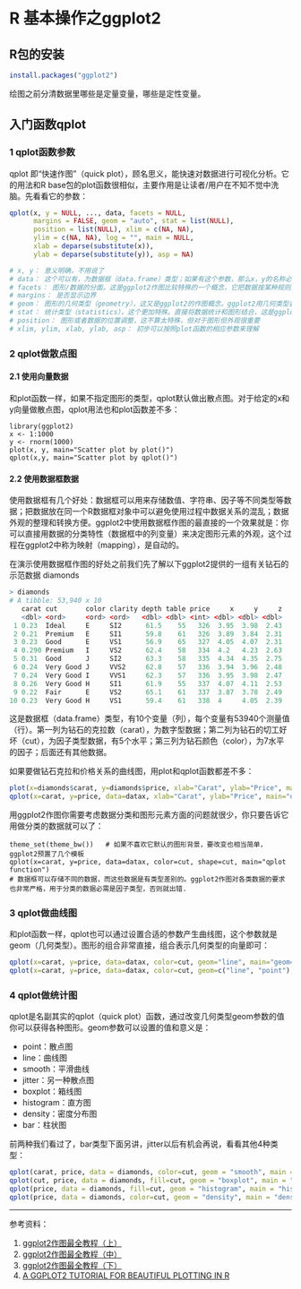 # R 基本操作之ggplot2

## R包的安装
```R
install.packages("ggplot2")
```

绘图之前分清数据里哪些是定量变量，哪些是定性变量。

## 入门函数qplot
### 1 qplot函数参数
qplot 即“快速作图”（quick plot），顾名思义，能快速对数据进行可视化分析。它的用法和R base包的plot函数很相似，主要作用是让读者/用户在不知不觉中洗脑。先看看它的参数：

```R
qplot(x, y = NULL, ..., data, facets = NULL,
      margins = FALSE, geom = "auto", stat = list(NULL),
      position = list(NULL), xlim = c(NA, NA),
      ylim = c(NA, NA), log = "", main = NULL,
      xlab = deparse(substitute(x)),
      ylab = deparse(substitute(y)), asp = NA)

# x, y： 意义明确，不用说了
# data： 这个可以有，为数据框（data.frame）类型；如果有这个参数，那么x，y的名称必需对应数据框中某列变量的名称
# facets： 图形/数据的分面。这是ggplot2作图比较特殊的一个概念，它把数据按某种规则进行分类，每一类数据做一个图形，所以最终效果就是一页多图
# margins： 是否显示边界
# geom： 图形的几何类型（geometry），这又是ggplot2的作图概念。ggplot2用几何类型表示图形类别，比如point表示散点图、line表示曲线图、bar表示柱形图等。
# stat： 统计类型（statistics），这个更加特殊。直接将数据统计和图形结合，这是ggplot2强大和受欢迎的原因之一。
# position： 图形或者数据的位置调整，这不算太特殊，但对于图形但外观很重要
# xlim, ylim, xlab, ylab, asp： 初步可以按照plot函数的相应参数来理解

```

### 2 qplot做散点图

#### 2.1 使用向量数据
和plot函数一样，如果不指定图形的类型，qplot默认做出散点图。对于给定的x和y向量做散点图，qplot用法也和plot函数差不多：
```
library(ggplot2)
x <- 1:1000
y <- rnorm(1000)
plot(x, y, main="Scatter plot by plot()")
qplot(x,y, main="Scatter plot by qplot()")

```
#### 2.2 使用数据框数据
使用数据框有几个好处：数据框可以用来存储数值、字符串、因子等不同类型等数据；把数据放在同一个R数据框对象中可以避免使用过程中数据关系的混乱；数据外观的整理和转换方便。ggplot2中使用数据框作图的最直接的一个效果就是：你可以直接用数据的分类特性（数据框中的列变量）来决定图形元素的外观，这个过程在ggplot2中称为映射（mapping），是自动的。

在演示使用数据框作图的好处之前我们先了解以下ggplot2提供的一组有关钻石的示范数据 diamonds
```R
> diamonds
# A tibble: 53,940 x 10
   carat cut       color clarity depth table price     x     y     z
   <dbl> <ord>     <ord> <ord>   <dbl> <dbl> <int> <dbl> <dbl> <dbl>
 1 0.23  Ideal     E     SI2      61.5    55   326  3.95  3.98  2.43
 2 0.21  Premium   E     SI1      59.8    61   326  3.89  3.84  2.31
 3 0.23  Good      E     VS1      56.9    65   327  4.05  4.07  2.31
 4 0.290 Premium   I     VS2      62.4    58   334  4.2   4.23  2.63
 5 0.31  Good      J     SI2      63.3    58   335  4.34  4.35  2.75
 6 0.24  Very Good J     VVS2     62.8    57   336  3.94  3.96  2.48
 7 0.24  Very Good I     VVS1     62.3    57   336  3.95  3.98  2.47
 8 0.26  Very Good H     SI1      61.9    55   337  4.07  4.11  2.53
 9 0.22  Fair      E     VS2      65.1    61   337  3.87  3.78  2.49
10 0.23  Very Good H     VS1      59.4    61   338  4     4.05  2.39
```
这是数据框（data.frame）类型，有10个变量（列），每个变量有53940个测量值（行）。第一列为钻石的克拉数（carat），为数字型数据；第二列为钻石的切工好坏（cut），为因子类型数据，有5个水平；第三列为钻石颜色（color），为7水平的因子；后面还有其他数据。

如果要做钻石克拉和价格关系的曲线图，用plot和qplot函数都差不多：
```R
plot(x=diamonds$carat, y=diamonds$price, xlab="Carat", ylab="Price", main="plot function")
qplot(x=carat, y=price, data=datax, xlab="Carat", ylab="Price", main="qplot function")
```

用ggplot2作图你需要考虑数据分类和图形元素方面的问题就很少，你只要告诉它用做分类的数据就可以了：
```
theme_set(theme_bw())   # 如果不喜欢它默认的图形背景，要改变也相当简单，ggplot2预置了几个模板
qplot(x=carat, y=price, data=datax, color=cut, shape=cut, main="qplot function")
# 数据框可以存储不同的数据，而这些数据是有类型差别的。ggplot2作图对各类数据的要求也非常严格，用于分类的数据必需是因子类型，否则就出错.
```

### 3 qplot做曲线图

和plot函数一样，qplot也可以通过设置合适的参数产生曲线图，这个参数就是geom（几何类型）。图形的组合非常直接，组合表示几何类型的向量即可：
```R
qplot(x=carat, y=price, data=datax, color=cut, geom="line", main="geom=\"line\"")
qplot(x=carat, y=price, data=datax, color=cut, geom=c("line", "point"), main="geom=c(\"line\", \"point\")")
```

### 4 qplot做统计图
qplot是名副其实的qplot（quick plot）函数，通过改变几何类型geom参数的值你可以获得各种图形。geom参数可以设置的值和意义是：

+ point：散点图
+ line：曲线图
+ smooth：平滑曲线
+ jitter：另一种散点图
+ boxplot：箱线图
+ histogram：直方图
+ density：密度分布图
+ bar：柱状图

前两种我们看过了，bar类型下面另讲，jitter以后有机会再说，看看其他4种类型：
```R
qplot(carat, price, data = diamonds, color=cut, geom = "smooth", main = "smooth")
qplot(cut, price, data = diamonds, fill=cut, geom = "boxplot", main = "boxplot")
qplot(price, data = diamonds, fill=cut, geom = "histogram", main = "histogram")
qplot(price, data = diamonds, color=cut, geom = "density", main = "density")
```




---
参考资料：
1. [ggplot2作图最全教程（上）](https://zhuanlan.zhihu.com/p/370223674)
2. [ggplot2作图最全教程（中）](https://zhuanlan.zhihu.com/p/374283162)
3. [ggplot2作图最全教程（下）](https://zhuanlan.zhihu.com/p/460976888)
4. [A GGPLOT2 TUTORIAL FOR BEAUTIFUL PLOTTING IN R](https://www.cedricscherer.com/2019/08/05/a-ggplot2-tutorial-for-beautiful-plotting-in-r/)








